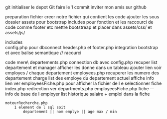 git
    initialiser le depot Git
    faire le 1 commit 
    inviter mon amis sur github
    
preparation fichier
    creer notre fichier qui contient les code 
    ajouter les sous dossier 
        assets pour bootstrap 
        includes pour fonction et les raccourci de code comme footer etc 
        mettre bootstreap et placer dans assets/css/ et assets/js/

includes\
    config.php
        pour dbconnect
    header.php et footer.php
        integration bootstrap et avec balise semantique // racourci

code mere\ 
    departements.php 
        connection db avec config.php
        recuper list departement et manager
        afficher les donne dans un tableau
        ajouter lien voir employes / chaque departement 
    employees.php 
        recuperer les numero des departement 
        charge list des employe du departement actuel
        affiche info 
        lien ver employeesFiche.php pour afficher la fichier de l e 
         selectionner fiche
    index.php
        redirection ver departments.php
    employeesFiche.php
        fiche -- info de base de l employer 
        list historique salaire + emploi dans la fiche

    moteurRecherche.php
        1 element de l sql soit 
            departement || nom emplye || age max / min


